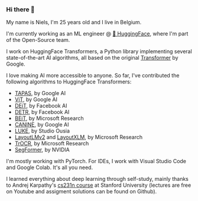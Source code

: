 ### Hi there 👋

My name is Niels, I'm 25 years old and I live in Belgium.

I'm currently working as an ML engineer @ [🤗  HuggingFace](https://huggingface.co/), where I'm part of the Open-Source team.

I work on HuggingFace Transformers, a Python library implementing several state-of-the-art AI algorithms, all based on the original [Transformer](https://arxiv.org/abs/1706.03762) by Google.

I love making AI more accessible to anyone. So far, I've contributed the following algorithms to HuggingFace Transformers:
- [TAPAS](https://arxiv.org/abs/2004.02349), by Google AI
- [ViT](https://arxiv.org/abs/2010.11929), by Google AI
- [DEiT](https://arxiv.org/abs/2012.12877), by Facebook AI
- [DETR](https://arxiv.org/abs/2005.12872), by Facebook AI
- [BEiT](https://arxiv.org/abs/2106.08254), by Microsoft Research
- [CANINE](https://arxiv.org/abs/2103.06874), by Google AI
- [LUKE](https://arxiv.org/abs/2010.01057), by Studio Ousia
- [LayoutLMv2](https://arxiv.org/abs/2012.14740) and [LayoutXLM](https://arxiv.org/abs/2104.08836), by Microsoft Research
- [TrOCR](https://arxiv.org/abs/2109.10282), by Microsoft Research
- [SegFormer](https://arxiv.org/abs/2105.15203), by NVIDIA

I'm mostly working with PyTorch. For IDEs, I work with Visual Studio Code and Google Colab. It's all you need.

I learned everything about deep learning through self-study, mainly thanks to Andrej Karpathy's [cs231n course](http://cs231n.stanford.edu/) at Stanford University (lectures are free on Youtube and assigment solutions can be found on Github).
